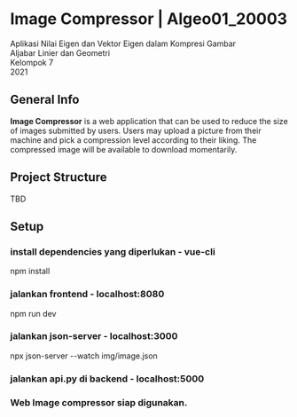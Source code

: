 # Image Compressor | Algeo01_20003
Aplikasi Nilai Eigen dan Vektor Eigen dalam Kompresi Gambar  
Aljabar Linier dan Geometri  
Kelompok 7  
2021

## General Info
**Image Compressor** is a web application that can be used to reduce the size of images 
submitted by users. Users may upload a picture from their machine and pick a compression
level according to their liking. The compressed image will be available to download
momentarily.

## Project Structure
TBD

## Setup
### install dependencies yang diperlukan - vue-cli
npm install

### jalankan frontend - localhost:8080
npm run dev

### jalankan json-server - localhost:3000
npx json-server --watch img/image.json

### jalankan api.py di backend - localhost:5000


### Web Image compressor siap digunakan.

